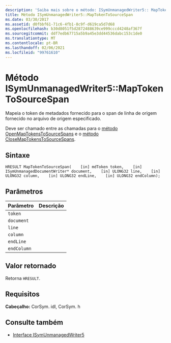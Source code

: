 ```yaml
---
description: 'Saiba mais sobre o método: ISymUnmanagedWriter5:: MapTokenToSourceSpan'
title: Método ISymUnmanagedWriter5::MapTokenToSourceSpan
ms.date: 03/30/2017
ms.assetid: d0fbbf61-71c6-4fb1-8c9f-d619ca5d7d68
ms.openlocfilehash: b30d8051f5d2872488639ce999cccd4248af367f
ms.sourcegitcommit: ddf7edb67715a5b9a45e3dd44536dabc153c1de0
ms.translationtype: MT
ms.contentlocale: pt-BR
ms.lasthandoff: 02/06/2021
ms.locfileid: "99761610"
---
```

# <a name="isymunmanagedwriter5maptokentosourcespan-method"></a>Método ISymUnmanagedWriter5::MapTokenToSourceSpan

Mapeia o token de metadados fornecido para o span de linha de origem fornecido no arquivo de origem especificado.  
  
 Deve ser chamado entre as chamadas para o [método OpenMapTokensToSourceSpans](isymunmanagedwriter5-openmaptokenstosourcespans-method.md) e o [método CloseMapTokensToSourceSpans](isymunmanagedwriter5-closemaptokenstosourcespans-method.md).  
  
## <a name="syntax"></a>Sintaxe  
  
```idl  
HRESULT MapTokenToSourceSpan(    [in] mdToken token,    [in] ISymUnmanagedDocumentWriter* document,    [in] ULONG32 line,    [in] ULONG32 column,    [in] ULONG32 endLine,    [in] ULONG32 endColumn);  
```  
  
## <a name="parameters"></a>Parâmetros  
  
|Parâmetro|Descrição|  
|---------------|-----------------|  
|`token`||  
|`document`||  
|`line`||  
|`column`||  
|`endLine`||  
|`endColumn`||  
  
## <a name="return-value"></a>Valor retornado  

 Retorna `HRESULT`.  
  
## <a name="requirements"></a>Requisitos  

 **Cabeçalho:** CorSym. idl, CorSym. h  
  
## <a name="see-also"></a>Consulte também

- [Interface ISymUnmanagedWriter5](isymunmanagedwriter5-interface.md)
